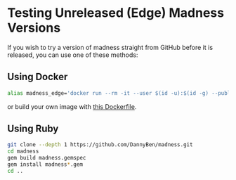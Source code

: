 # Testing Unreleased (Edge) Madness Versions

If you wish to try a version of madness straight from GitHub before it is
released, you can use one of these methods:

## Using Docker

```bash
alias madness_edge='docker run --rm -it --user $(id -u):$(id -g) --publish 3000:3000 --volume "$PWD:/app" dannyben/madness:edge'
```

or build your own image with [this Dockerfile](Dockerfile).

## Using Ruby

```bash
git clone --depth 1 https://github.com/DannyBen/madness.git
cd madness
gem build madness.gemspec
gem install madness*.gem
cd ..
```
